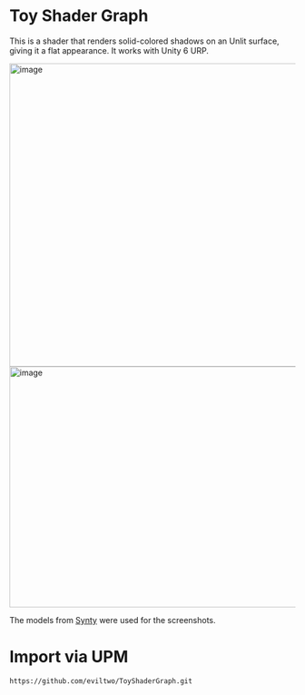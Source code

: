 # Toy Shader Graph
This is a shader that renders solid-colored shadows on an Unlit surface, giving it a flat appearance. It works with Unity 6 URP.

<img width="960" height="534" alt="image" src="https://github.com/user-attachments/assets/539e69f9-0693-405c-8637-f8ee652940b4" />

<img width="1441" height="424" alt="image" src="https://github.com/user-attachments/assets/a5e28c84-bfa8-40b6-a7df-785eb4f52983" />

The models from [Synty](https://assetstore.unity.com/publishers/5217) were used for the screenshots.

# Import via UPM
```
https://github.com/eviltwo/ToyShaderGraph.git
```
